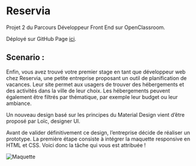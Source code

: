 # Reservia
Projet 2 du Parcours Développeur Front End sur OpenClassroom.  

Déployé sur GitHub Page [ici](https://alphasud.github.io/CharlesDenneulin_2_12012021).  
  
## Scenario :  

Enfin, vous avez trouvé votre premier stage en tant que développeur web chez Reservia, une petite entreprise proposant un outil de planification de vacances. Leur site permet aux usagers de trouver des hébergements et des activités dans la ville de leur choix. Les hébergements peuvent également être filtrés par thématique, par exemple leur budget ou leur ambiance.

Un nouveau design basé sur les principes du Material Design vient d’être proposé par Loïc, designer UI.  

Avant de valider définitivement ce design, l’entreprise décide de réaliser un prototype. La première étape consiste à intégrer la maquette responsive en HTML et CSS. Voici donc la tâche qui vous est attribuée !

![Maquette](https://user.oc-static.com/upload/2020/08/24/1598262857804_Maquette%20reservia-min.png)